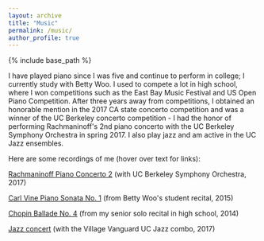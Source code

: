```yaml
---
layout: archive
title: "Music"
permalink: /music/
author_profile: true
---
```


{% include base_path %}

I have played piano since I was five and continue to perform in college; I currently study with Betty Woo. I used to compete a lot in high school, where I won competitions such as the East Bay Music Festival and US Open Piano Competition. After three years away from competitions, I obtained an honorable mention in the 2017 CA state concerto competition and was a winner of the UC Berkeley concerto competition - I had the honor of performing Rachmaninoff's 2nd piano concerto with the UC Berkeley Symphony Orchestra in spring 2017. I also play jazz and am active in the UC Jazz ensembles.

Here are some recordings of me (hover over text for links):

[Rachmaninoff Piano Concerto 2](https://drive.google.com/file/d/0B4ZJjVvIlOjoU2ljbWFTa0ZZMkk/view?usp=sharing) (with UC Berkeley Symphony Orchestra, 2017)

[Carl Vine Piano Sonata No. 1](https://www.youtube.com/watch?v=C2qYAaSX8Ew) (from Betty Woo's student recital, 2015)

[Chopin Ballade No. 4](https://www.youtube.com/watch?v=ZNjkEGG_7gU) (from my senior solo recital in high school, 2014)

[Jazz concert](https://www.youtube.com/watch?v=ZWexzvblAg4) (with the Village Vanguard UC Jazz combo, 2017)
